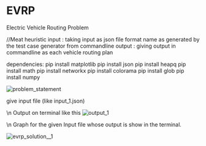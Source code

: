 # EVRP
Electric Vehicle Routing Problem


//Meat heuristic
input : taking input as json file format name as generated by the test case generator from commandline
output : giving output in commandline as each vehicle routing plan

dependencies:
pip install matplotlib
pip install json
pip install heapq
pip install math
pip install networkx
pip install colorama
pip install glob
pip install numpy


![problem_statement](https://github.com/user-attachments/assets/620ef120-8cb0-4710-9e0c-ad77517d5cea)

give input file (like input_1.json)

\n Output on terminal like this 
![output_1](https://github.com/user-attachments/assets/a32a5857-1f53-4ec1-9054-fb84341b4120)

\n Graph for the given Input file whose output is show in the terminal.

![evrp_solution__1](https://github.com/user-attachments/assets/8a23e359-51d3-424b-8639-0ce24995d5bf)



